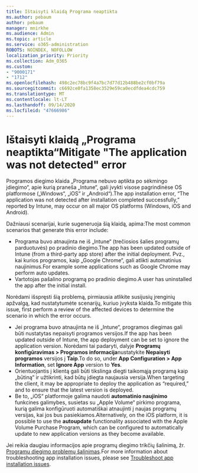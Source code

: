 ```yaml
---
title: Ištaisyti klaidą Programa neaptikta
ms.author: pebaum
author: pebaum
manager: mnirkhe
ms.audience: Admin
ms.topic: article
ms.service: o365-administration
ROBOTS: NOINDEX, NOFOLLOW
localization_priority: Priority
ms.collection: Adm_O365
ms.custom:
- "9000171"
- "1712"
ms.openlocfilehash: 498c2ec78bc9f4a7bc7d77d12b488be2cf0bf79a
ms.sourcegitcommit: c6692ce0fa1358ec3529e59ca0ecdfdea4cdc759
ms.translationtype: MT
ms.contentlocale: lt-LT
ms.lasthandoff: 09/14/2020
ms.locfileid: "47666986"
---
```

# <a name="mitigate-the-application-was-not-detected-error"></a><span data-ttu-id="3cf93-102">Ištaisyti klaidą „Programa neaptikta“</span><span class="sxs-lookup"><span data-stu-id="3cf93-102">Mitigate "The application was not detected" error</span></span>

<span data-ttu-id="3cf93-103">Programos diegimo klaida „Programa nebuvo aptikta po sėkmingo įdiegimo“, apie kurią praneša „Intune“, gali įvykti visose pagrindinėse OS platformose („Windows“, „iOS“ ir „Android“).</span><span class="sxs-lookup"><span data-stu-id="3cf93-103">The app installation error, “The application was not detected after installation completed successfully,” reported by Intune, may occur on all major OS platforms (Windows, iOS and Android).</span></span>

<span data-ttu-id="3cf93-104">Dažniausi scenarijai, kurie sugeneruoja šią klaidą, apima:</span><span class="sxs-lookup"><span data-stu-id="3cf93-104">The most common scenarios that generate this error include:</span></span>

- <span data-ttu-id="3cf93-105">Programa buvo atnaujinta ne iš „Intune“ (trečiosios šalies programų parduotuvės) po pradinio diegimo.</span><span class="sxs-lookup"><span data-stu-id="3cf93-105">The app has been updated outside of Intune (from a third-party app store) after the initial deployment.</span></span> <span data-ttu-id="3cf93-106">Pvz., kai kurios programos, kaip „Google Chrome“, gali atlikti automatinius naujinimus.</span><span class="sxs-lookup"><span data-stu-id="3cf93-106">For example some applications such as Google Chrome may perform auto updates.</span></span>
- <span data-ttu-id="3cf93-107">Vartotojas pašalino programą po pradinio diegimo.</span><span class="sxs-lookup"><span data-stu-id="3cf93-107">A user has uninstalled the app after the initial install.</span></span>

<span data-ttu-id="3cf93-108">Norėdami išspręsti šią problemą, pirmiausia atlikite susijusių įrenginių apžvalgą, kad nustatytumėte scenarijų, kuriuo įvyksta klaida.</span><span class="sxs-lookup"><span data-stu-id="3cf93-108">To mitigate this issue, first perform a review of the affected devices to determine the scenario in which the error occurs.</span></span>

- <span data-ttu-id="3cf93-109">Jei programa buvo atnaujinta ne iš „Intune“, programos diegimas gali būti nustatytas nepaisyti programos versijos.</span><span class="sxs-lookup"><span data-stu-id="3cf93-109">If the app has been updated outside of Intune, the app deployment can be set to ignore the application version.</span></span> <span data-ttu-id="3cf93-110">Norėdami tai padaryti, dalyje **Programų konfigūravimas > Programos informacija**nustatykite **Nepaisyti programos** versijos į **Taip**.</span><span class="sxs-lookup"><span data-stu-id="3cf93-110">To do so, under **App Configuration > App Information**, set **Ignore App** version to **Yes**.</span></span>
- <span data-ttu-id="3cf93-111">Orientuojantis į klientą gali būti tikslinga diegti taikomąją programą kaip „būtiną“ ir užtikrinti, kad būtų įdiegta naujausia versija.</span><span class="sxs-lookup"><span data-stu-id="3cf93-111">When targeting the client, it may be appropriate to deploy the application as “required,” and to ensure that the latest version is deployed.</span></span>
- <span data-ttu-id="3cf93-112">Be to, „iOS“ platformoje galima naudoti **automatinio naujinimo** funkcines galimybes, susietas su „Apple Volume“ pirkimo programa, kurią galima konfigūruoti automatiškai atnaujinti į naujas programų versijas, kai jos bus pasiekiamos.</span><span class="sxs-lookup"><span data-stu-id="3cf93-112">Alternatively, on the iOS platform, it is possible to use the **autoupdate** functionality associated with the Apple Volume Purchase Program, which can be configured to automatically update to new application versions as they become available.</span></span>

<span data-ttu-id="3cf93-113">Jei reikia daugiau informacijos apie programų diegimo trikčių šalinimą, žr. [Programų diegimo problemų šalinimas](https://docs.microsoft.com/intune/troubleshoot-app-install).</span><span class="sxs-lookup"><span data-stu-id="3cf93-113">For more information about troubleshooting app installation issues, please see [Troubleshoot app installation issues](https://docs.microsoft.com/intune/troubleshoot-app-install).</span></span>
